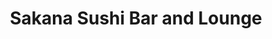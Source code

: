 ---
layout: place
title: Sakana Sushi Bar and Lounge
permalink: /ohio/rocky-river/sakana-sushi-bar-and-lounge.html
stateAbbr: OH
stateName: Ohio
cityName: Rocky River
seo:
  type: restaurant
  links: https://www.sakanacleveland.com/
place_id: ChIJmw-53cnzMIgR2uclzOV8WY8
photos:
  - name: >-
      places/ChIJmw-53cnzMIgR2uclzOV8WY8/photos/AeeoHcLKrBtnoOeomi1vwFucGsjjr-Q14dFPu6D2ne1-8avef9JDjKscryjtto2DQxHV1YkwOwpvnBxIPOPHlXmgpogQaCkbe5nmfJNtIOQh6KXvKOCFKO5vAMen5TcpmbeO8pBECJd6LjJ-SPKpBROVmhXEL_n4urucxWrHE6FVwbf1z73s1PyadT4064sGbxOpcIiWAFdfPRPxz3kYaT7EXmGiKRdrcFwdSMo2yPKyg5N6rcaoAdGRP12LsLNtZHpPlBVUMoWFLbmb0X0CLsnXURcXICezZv_PNH8sE0L0_IOiAA
    widthPx: 2048
    heightPx: 1489
    authorAttributions:
      - displayName: Sakana Sushi Bar and Lounge
        uri: https://maps.google.com/maps/contrib/103643986126341206853
        photoUri: >-
          https://lh3.googleusercontent.com/a-/ALV-UjVxEz0eWy_Z5GPlQopk3f2HPfEeOOK7V3VUplilCN4PpJsA4-M=s100-p-k-no-mo
    flagContentUri: >-
      https://www.google.com/local/imagery/report/?cb_client=maps_api_places.places_api&image_key=!1e10!2sAF1QipNykhk9WrgAc5rA6WGUdt1nk52179hNJVJ9j9o5&hl=en-US
    googleMapsUri: >-
      https://www.google.com/maps/place//data=!3m4!1e2!3m2!1sAF1QipNykhk9WrgAc5rA6WGUdt1nk52179hNJVJ9j9o5!2e10!4m2!3m1!1s0x8830f3c9ddb90f9b:0x8f597ce5cc25e7da
  - name: >-
      places/ChIJmw-53cnzMIgR2uclzOV8WY8/photos/AeeoHcJ5Tdtwnei6KWHPeCArtNxE3f8b30qB2d1ABwWDOZWUnbGb7nMUkQGHsyEW2squ4_CWRL7Ak3aoEXNPfzY3w22z4LmMH1fSb5djdwVCpD6Bn8MMzFE6EAU_2tgcmMXAsqOifmN-zcXepihrQftSZI0ieri3gk09coTKDI63B8lQP_8j4Y_Md2di6Nnl_WkSXt2FEYZ4pyUr8x0UCkpFviFhXA1bm9BXUrjvRK5FxetmNVi0pSnThMB14WZ5LNw51S-9O6VTGo7v_GD-v_U5OM0W7tkn1f6PI5r5CqFjhtASFw
    widthPx: 2048
    heightPx: 1365
    authorAttributions:
      - displayName: Sakana Sushi Bar and Lounge
        uri: https://maps.google.com/maps/contrib/103643986126341206853
        photoUri: >-
          https://lh3.googleusercontent.com/a-/ALV-UjVxEz0eWy_Z5GPlQopk3f2HPfEeOOK7V3VUplilCN4PpJsA4-M=s100-p-k-no-mo
    flagContentUri: >-
      https://www.google.com/local/imagery/report/?cb_client=maps_api_places.places_api&image_key=!1e10!2sAF1QipOEeIUOSGVs2-3SThkWjEKcula2vx1j7rViOE01&hl=en-US
    googleMapsUri: >-
      https://www.google.com/maps/place//data=!3m4!1e2!3m2!1sAF1QipOEeIUOSGVs2-3SThkWjEKcula2vx1j7rViOE01!2e10!4m2!3m1!1s0x8830f3c9ddb90f9b:0x8f597ce5cc25e7da
  - name: >-
      places/ChIJmw-53cnzMIgR2uclzOV8WY8/photos/AeeoHcKOIT45dXoB3Ik7ZrVT-PeoD2kXUjVfpVrlVd_yU4E9AJ5Btj0IVH6NJbc-hjDrHY84Ri1xVHncIWEWpHVx6Nyp3WBatrA6pxGjb79D2CSkdOtwpdV-9NxryHEt8hDmpUZliAi7Vmuashhzdru4r9n0xrkx0P3jqWOC0owSxszojqsFFS_VJvH2TwZY-6rAhFSeTaQIY9OoagZj6oH3sH2HWwqh8hVN934yxexfRmYEhb_OU9rnSDsjONzhtiHcQQDQFS1zIHJLkoLOcSIBlYGr8lZJFAgfp_PvmfxGdLltzA
    widthPx: 1200
    heightPx: 876
    authorAttributions:
      - displayName: Sakana Sushi Bar and Lounge
        uri: https://maps.google.com/maps/contrib/103643986126341206853
        photoUri: >-
          https://lh3.googleusercontent.com/a-/ALV-UjVxEz0eWy_Z5GPlQopk3f2HPfEeOOK7V3VUplilCN4PpJsA4-M=s100-p-k-no-mo
    flagContentUri: >-
      https://www.google.com/local/imagery/report/?cb_client=maps_api_places.places_api&image_key=!1e10!2sAF1QipM54s8lww_-k7xS-FfOEMb3IKNZVJXfBWSBnr3B&hl=en-US
    googleMapsUri: >-
      https://www.google.com/maps/place//data=!3m4!1e2!3m2!1sAF1QipM54s8lww_-k7xS-FfOEMb3IKNZVJXfBWSBnr3B!2e10!4m2!3m1!1s0x8830f3c9ddb90f9b:0x8f597ce5cc25e7da
  - name: >-
      places/ChIJmw-53cnzMIgR2uclzOV8WY8/photos/AeeoHcIwM53fquzhvjyAQUgwh2LJVB_TAjo1PRdj4nO11cqb8Tk-NbnY0ADNRPZXCxVqsAJHTr26Gav-Qp5u7V9n82ygdUMwurljvRjaZvyyadxsGMN1OlV0DzTx7SO02FQ2mLcrPPf4lAcQ891O-fKiB-Jx6QDdcdxWshz52eaN9--nnJiUslOSmy2rw9DjDfxv_miLNWEYYjS3w_rT3FppNoJKcSxwAOkHQlO8konNIt3Yc64KK_mKxvM2_he-SGZ9xyHxc5yhZ8awhmDCe6Y9E-JEOxF97bDr7x1gxqR17_huooUyzSYWbWLyx9Z9nOxoKOu9MKS7pskEb-ptyK4jnMdcTAvWJGynoRp4RVprgStY-k4udQdjb8_frPj7m3hwATwQCHJ3DoFFXtcJFwEGWf6xLTuYqfQiVnhiY9pBy6s
    widthPx: 3024
    heightPx: 4032
    authorAttributions:
      - displayName: Nico Bambino
        uri: https://maps.google.com/maps/contrib/114621938887758143287
        photoUri: >-
          https://lh3.googleusercontent.com/a-/ALV-UjU6EotTip4XkT9T2IcZzwiViMRc5X6gbGp7Y9sJc-jm81W3FrcL=s100-p-k-no-mo
    flagContentUri: >-
      https://www.google.com/local/imagery/report/?cb_client=maps_api_places.places_api&image_key=!1e10!2sCIHM0ogKEICAgICfkoyGQA&hl=en-US
    googleMapsUri: >-
      https://www.google.com/maps/place//data=!3m4!1e2!3m2!1sCIHM0ogKEICAgICfkoyGQA!2e10!4m2!3m1!1s0x8830f3c9ddb90f9b:0x8f597ce5cc25e7da
  - name: >-
      places/ChIJmw-53cnzMIgR2uclzOV8WY8/photos/AeeoHcLGKH1eVJjNEPMZpmUN7kuHuEpTwNy1YJiGupgBV6TqzAHj4OfnehUrya1lwyR8yi55jwl8dXguwYSvrbo9btZ3UuyUTLTXPo20Lk1TGnPhsPS7nqSRN4e-ZWUdUngXbIyqQqFXAT3eQte3PWrVt6eXkBi1gKrWknjOvUHQXCiQnlh7NGD3vLHUF6sYc3bbbancuVUHDf4f0K2aatpc93ck8fmayy_oMW7auj9tI7INl5a_9VH4SC8awaKj-gtzaPAhyWBY6T5emQ4jcizo7YZBcb6MAxjAs7meb7MAaxetMQ
    widthPx: 3024
    heightPx: 3401
    authorAttributions:
      - displayName: Sakana Sushi Bar and Lounge
        uri: https://maps.google.com/maps/contrib/103643986126341206853
        photoUri: >-
          https://lh3.googleusercontent.com/a-/ALV-UjVxEz0eWy_Z5GPlQopk3f2HPfEeOOK7V3VUplilCN4PpJsA4-M=s100-p-k-no-mo
    flagContentUri: >-
      https://www.google.com/local/imagery/report/?cb_client=maps_api_places.places_api&image_key=!1e10!2sAF1QipMyXBDMGfnpR8VRzcrtbHXNagaPbs19CudaXUaM&hl=en-US
    googleMapsUri: >-
      https://www.google.com/maps/place//data=!3m4!1e2!3m2!1sAF1QipMyXBDMGfnpR8VRzcrtbHXNagaPbs19CudaXUaM!2e10!4m2!3m1!1s0x8830f3c9ddb90f9b:0x8f597ce5cc25e7da
  - name: >-
      places/ChIJmw-53cnzMIgR2uclzOV8WY8/photos/AeeoHcLZygi5HiFjPbgev1rSjZwNG0Jj144bk21vOCsyuY7hRwZYCnLDezJFy4r2vOKESezspb36WhzzEbYAmV8XRuBL1D7N6kyHLlcU3Lf-fCh4W5zX59jaaoQnCiGc3SyTaUSDbNZgFVdv0L5LMdU5no1NqxvK511jCI1PuqhivZD43gcJGRdVMD1HvInNGCuZ4bU2WtgoAP5sSCUcNwg_7izr7lvpRqxGmCtV9CvENayRuwgItfh3j8pkMeAC0j2uFbpnzbW2eViR99xofXRGKHH5GYUnvw_NFEa_U315MJ4hIbAywwyU3O1cDr0R4UrYGfRLdQMPPxPFP4HAL9sTJJsw_zDlrSBGScIoLg55W0LRSi07Im0umncVrKdI_tJKexJgcs-pR-W3W_mDo7N6lEde2qO-4HSwhrc21waMDDI
    widthPx: 4000
    heightPx: 2256
    authorAttributions:
      - displayName: Nick Flasher
        uri: https://maps.google.com/maps/contrib/103077578448339326927
        photoUri: >-
          https://lh3.googleusercontent.com/a-/ALV-UjVbnwzrsgbI0-mm1q9qH2GEr1x577mkanBvSWbE7bvw-zxPCHggUA=s100-p-k-no-mo
    flagContentUri: >-
      https://www.google.com/local/imagery/report/?cb_client=maps_api_places.places_api&image_key=!1e10!2sCIHM0ogKEICAgICh9t39Wg&hl=en-US
    googleMapsUri: >-
      https://www.google.com/maps/place//data=!3m4!1e2!3m2!1sCIHM0ogKEICAgICh9t39Wg!2e10!4m2!3m1!1s0x8830f3c9ddb90f9b:0x8f597ce5cc25e7da
  - name: >-
      places/ChIJmw-53cnzMIgR2uclzOV8WY8/photos/AeeoHcIHQbQTJ2dnyuIy0rdJ2dzADVdELOL6sDiSIKBXbe80AyWzEY-AN1yMVH4kK5JdHYIkjFSxymjrfX6TRoh9Ys8IQOVsSw0P9GLg1pQKiWTsQwOPPY7vHYIYJ1p_54GSdaPGNIFPkPHZqHU6PGgxSb-mdYoAOyP_qHtLYq2D1Stw_TC08BSNhlq9wCbaWG3l-q_0cR-AV6I3l8fA35aLfZJAIG98_fyBkr67NqIA5FDFr99t1VLfrOkpOMWFL9y-bv-Ct-dgTKpO2S2qiW_e2RT9jGUdkZqnoo8ZRIYFZ3h3Aw
    widthPx: 2048
    heightPx: 1365
    authorAttributions:
      - displayName: Sakana Sushi Bar and Lounge
        uri: https://maps.google.com/maps/contrib/103643986126341206853
        photoUri: >-
          https://lh3.googleusercontent.com/a-/ALV-UjVxEz0eWy_Z5GPlQopk3f2HPfEeOOK7V3VUplilCN4PpJsA4-M=s100-p-k-no-mo
    flagContentUri: >-
      https://www.google.com/local/imagery/report/?cb_client=maps_api_places.places_api&image_key=!1e10!2sAF1QipPngBmhE0xoeMOPyVkxZgHC01n5TBTTw58UPopK&hl=en-US
    googleMapsUri: >-
      https://www.google.com/maps/place//data=!3m4!1e2!3m2!1sAF1QipPngBmhE0xoeMOPyVkxZgHC01n5TBTTw58UPopK!2e10!4m2!3m1!1s0x8830f3c9ddb90f9b:0x8f597ce5cc25e7da
  - name: >-
      places/ChIJmw-53cnzMIgR2uclzOV8WY8/photos/AeeoHcLHj21IkJ2Q2dwZH_otGWI9-7nj2twTuM4aoXUrqgVsktPkXNt8Z7-IBvpSjC_4zwZ4Q52kV1j_qp4OkgVNnDHgwro_9frre04hUCLyxd-EdVZl-p2BQ_g_Pe9fY3fuL2Y4xaleUf20P73XpiaPoHTm2INkjPQpHwLCLJEskxzjArigh7HBYZvwX_ZeopoF8x87rE40wVhpeHwnwKXkzhirxYFrUbUwP-mzPADTVnoWz0w7hYgEs9Dr_fhquAyD2bTGSo8fDygZe35K3czpIiwHJ2seHEklJYYpGlwQ8Q7wSQ
    widthPx: 1400
    heightPx: 1098
    authorAttributions:
      - displayName: Sakana Sushi Bar and Lounge
        uri: https://maps.google.com/maps/contrib/103643986126341206853
        photoUri: >-
          https://lh3.googleusercontent.com/a-/ALV-UjVxEz0eWy_Z5GPlQopk3f2HPfEeOOK7V3VUplilCN4PpJsA4-M=s100-p-k-no-mo
    flagContentUri: >-
      https://www.google.com/local/imagery/report/?cb_client=maps_api_places.places_api&image_key=!1e10!2sAF1QipMExInMMsnKbJJBATvmUUjqGoXSh9_UeAFyb86S&hl=en-US
    googleMapsUri: >-
      https://www.google.com/maps/place//data=!3m4!1e2!3m2!1sAF1QipMExInMMsnKbJJBATvmUUjqGoXSh9_UeAFyb86S!2e10!4m2!3m1!1s0x8830f3c9ddb90f9b:0x8f597ce5cc25e7da
  - name: >-
      places/ChIJmw-53cnzMIgR2uclzOV8WY8/photos/AeeoHcJwJmIyJElzUH3FkL-WpA968GdkClmY6c3K5GTLq8urb8VU3M5MCUHbfa1T4bVQq_fdELDByAGReUjEmuSv_9knZKEn00FU8OSUrjf6DpU-a24VSBnCSX_lZCG9Yk7Xlc663JVPE5fx-8L51x3nV2ErBmwtVZ11BzYKFr3f1NeCtEnMAKhtMnp1L7eEUUMIzdRdNRhJYQADNl9Sib4DE17X3xmiVGBDUEHqa_-ebXEO_j3-xRyVdWBnoDQaqkg_7knMsXOWunV5Fmm6ulh4rusjjR8pu-sclFr2HLPqgj0Zx_82PPBQNz6o3btMgb--anGpSATYGtqQ9KFMw3O0lWq9O6pfvum0Azc4UQmXmQi9t8ikMAGTrYxv8dXCErQAWuOe6hW-FzK7G2uC_21CDC5vDTL1O2UNQq6TvDK2-SfUJ-0
    widthPx: 4080
    heightPx: 3072
    authorAttributions:
      - displayName: Jillian Cremona
        uri: https://maps.google.com/maps/contrib/112996942026404990643
        photoUri: >-
          https://lh3.googleusercontent.com/a/ACg8ocLqIfocRQozi3x_9UPxjqna0sMfgtj3awyQ0pE20OBl5NoCmA=s100-p-k-no-mo
    flagContentUri: >-
      https://www.google.com/local/imagery/report/?cb_client=maps_api_places.places_api&image_key=!1e10!2sCIHM0ogKEICAgICb_Pq61AE&hl=en-US
    googleMapsUri: >-
      https://www.google.com/maps/place//data=!3m4!1e2!3m2!1sCIHM0ogKEICAgICb_Pq61AE!2e10!4m2!3m1!1s0x8830f3c9ddb90f9b:0x8f597ce5cc25e7da
  - name: >-
      places/ChIJmw-53cnzMIgR2uclzOV8WY8/photos/AeeoHcIVea1u8pFJzrx6tuMittIfaqiXsLVgJeNF6A7VnsrDXGsyTHkriDlmnrYiB4Yv3Q9n3EcJHI-iJ37vZO01j7bxFmoxg_DAuiVMPhqE6wZRYPNU0UKj-oJ5AkFgncNwa-XGHzDNkCC5OEMBFKPPT89zQAuLML76YNrQPrbvjQnvPvIICHq98oSNBD0e-oAngpu77d428HmlZmXYwJDvn7wC6F_Rz2imiv8Cc_WVIdYrzsP3iW_bP_gdQIi8QZlqcXgaZpsIrnVSX-fZ2Ifqr37uB1WFkyXdlPk2UG9rxdd1zg
    widthPx: 1200
    heightPx: 800
    authorAttributions:
      - displayName: Sakana Sushi Bar and Lounge
        uri: https://maps.google.com/maps/contrib/103643986126341206853
        photoUri: >-
          https://lh3.googleusercontent.com/a-/ALV-UjVxEz0eWy_Z5GPlQopk3f2HPfEeOOK7V3VUplilCN4PpJsA4-M=s100-p-k-no-mo
    flagContentUri: >-
      https://www.google.com/local/imagery/report/?cb_client=maps_api_places.places_api&image_key=!1e10!2sAF1QipMip2mW4agplno00XLloq24Vqv7dBtdPSo8mbpI&hl=en-US
    googleMapsUri: >-
      https://www.google.com/maps/place//data=!3m4!1e2!3m2!1sAF1QipMip2mW4agplno00XLloq24Vqv7dBtdPSo8mbpI!2e10!4m2!3m1!1s0x8830f3c9ddb90f9b:0x8f597ce5cc25e7da
address: 19300 Detroit Rd, Rocky River, OH 44116, USA
street: 19300 Detroit Rd
city: Rocky River
state: OH
zip: '44116'
country: USA
neighborhood: null
latitude: '41.482442'
longitude: '-81.836721'
accessibility_options:
  wheelchairAccessibleParking: true
  wheelchairAccessibleEntrance: true
  wheelchairAccessibleRestroom: true
  wheelchairAccessibleSeating: true
business_status: OPERATIONAL
name: Sakana Sushi Bar and Lounge
google_maps_links:
  directionsUri: >-
    https://www.google.com/maps/dir//''/data=!4m7!4m6!1m1!4e2!1m2!1m1!1s0x8830f3c9ddb90f9b:0x8f597ce5cc25e7da!3e0
  placeUri: https://maps.google.com/?cid=10329424546765334490
  writeAReviewUri: >-
    https://www.google.com/maps/place//data=!4m3!3m2!1s0x8830f3c9ddb90f9b:0x8f597ce5cc25e7da!12e1
  reviewsUri: >-
    https://www.google.com/maps/place//data=!4m4!3m3!1s0x8830f3c9ddb90f9b:0x8f597ce5cc25e7da!9m1!1b1
  photosUri: >-
    https://www.google.com/maps/place//data=!4m3!3m2!1s0x8830f3c9ddb90f9b:0x8f597ce5cc25e7da!10e5
primary_type: Sushi Restaurant
opening_hours:
  regular: null
  current: null
secondary_opening_hours:
  regular:
    weekdayDescriptions: null
    type: null
  current:
    weekdayDescriptions: null
    type: null
phone: (440) 857-0700
price_level: PRICE_LEVEL_MODERATE
price_range: $20 &ndash; $30
rating: '4.7'
rating_count: 0
website: https://www.sakanacleveland.com/
description: >-
  Discover Sakana Sushi Bar and Lounge$$$Sakana Sushi Bar and Lounge in Rocky
  River, OH, offers a casual and modern vibe perfect for enjoying fresh sushi
  and Asian fusion dishes. This spot specializes in innovative takes on
  traditional rolls, blending flavors that appeal to a variety of tastes,
  including creative options for those seeking plant-based choices. With its
  welcoming atmosphere and thoughtful happy hour specials, it's an ideal
  destination for anyone craving a relaxed dining experience. The restaurant
  also boasts accessibility features and outdoor seating, making it easy to
  enjoy a meal in comfort. Whether you're looking for top-rated sushi places
  nearby or a cozy spot for fusion cuisine, this location delivers on quality
  and style.
generative_summary: >-
  Discover Sakana Sushi Bar and Lounge$$$Sakana Sushi Bar and Lounge in Rocky
  River, OH, offers a casual and modern vibe perfect for enjoying fresh sushi
  and Asian fusion dishes. This spot specializes in innovative takes on
  traditional rolls, blending flavors that appeal to a variety of tastes,
  including creative options for those seeking plant-based choices. With its
  welcoming atmosphere and thoughtful happy hour specials, it's an ideal
  destination for anyone craving a relaxed dining experience. The restaurant
  also boasts accessibility features and outdoor seating, making it easy to
  enjoy a meal in comfort. Whether you're looking for top-rated sushi places
  nearby or a cozy spot for fusion cuisine, this location delivers on quality
  and style.
generative_disclosure: Summarized by AI using the Grok-3-Mini model.
reviews:
  - name: >-
      places/ChIJmw-53cnzMIgR2uclzOV8WY8/reviews/ChZDSUhNMG9nS0VJQ0FnSUNma296NmZ3EAE
    relativePublishTimeDescription: 3 months ago
    rating: 5
    text:
      text: >-
        My wife and I dined here on Christmas Day. We came specifically because
        they have extensive vegan options, and our expectations were rising
        high. Their vegan sushi was sensational, and met our standards in
        spades. We shall definitely return, with both great enthusiasm and an
        insatiable hunger than can only be quelled with their amenities.


        Also the staff were amiable, glamorous, and ruthlessly efficient in
        attending to my dining needs.


        A 10/10 all around.
      languageCode: en
    originalText:
      text: >-
        My wife and I dined here on Christmas Day. We came specifically because
        they have extensive vegan options, and our expectations were rising
        high. Their vegan sushi was sensational, and met our standards in
        spades. We shall definitely return, with both great enthusiasm and an
        insatiable hunger than can only be quelled with their amenities.


        Also the staff were amiable, glamorous, and ruthlessly efficient in
        attending to my dining needs.


        A 10/10 all around.
      languageCode: en
    authorAttribution:
      displayName: Nico Bambino
      uri: https://www.google.com/maps/contrib/114621938887758143287/reviews
      photoUri: >-
        https://lh3.googleusercontent.com/a-/ALV-UjU6EotTip4XkT9T2IcZzwiViMRc5X6gbGp7Y9sJc-jm81W3FrcL=s128-c0x00000000-cc-rp-mo-ba5
    publishTime: '2024-12-27T13:35:05.931529Z'
    flagContentUri: >-
      https://www.google.com/local/review/rap/report?postId=ChZDSUhNMG9nS0VJQ0FnSUNma296NmZ3EAE&d=17924085&t=1
    googleMapsUri: >-
      https://www.google.com/maps/reviews/data=!4m6!14m5!1m4!2m3!1sChZDSUhNMG9nS0VJQ0FnSUNma296NmZ3EAE!2m1!1s0x8830f3c9ddb90f9b:0x8f597ce5cc25e7da
  - name: >-
      places/ChIJmw-53cnzMIgR2uclzOV8WY8/reviews/ChZDSUhNMG9nS0VJQ0FnTUN3aXNTeGVREAE
    relativePublishTimeDescription: 3 weeks ago
    rating: 5
    text:
      text: >-
        Vegan? Miss the days of Sushi? This place is heaven on earth for you.
        Their Vegan menu is incredible & the quality of the substitutes is
        impeccable!! Down to the finest details - we were amazed & will
        definitely be back for more!
      languageCode: en
    originalText:
      text: >-
        Vegan? Miss the days of Sushi? This place is heaven on earth for you.
        Their Vegan menu is incredible & the quality of the substitutes is
        impeccable!! Down to the finest details - we were amazed & will
        definitely be back for more!
      languageCode: en
    authorAttribution:
      displayName: Captain Lebowski
      uri: https://www.google.com/maps/contrib/102401126476285152049/reviews
      photoUri: >-
        https://lh3.googleusercontent.com/a-/ALV-UjWWYM2l0kMZZvd3FPG8NcpE_OlnZXHT7YXe-VHSgvqZ6UH6eZ4=s128-c0x00000000-cc-rp-mo
    publishTime: '2025-03-17T23:00:07.536979Z'
    flagContentUri: >-
      https://www.google.com/local/review/rap/report?postId=ChZDSUhNMG9nS0VJQ0FnTUN3aXNTeGVREAE&d=17924085&t=1
    googleMapsUri: >-
      https://www.google.com/maps/reviews/data=!4m6!14m5!1m4!2m3!1sChZDSUhNMG9nS0VJQ0FnTUN3aXNTeGVREAE!2m1!1s0x8830f3c9ddb90f9b:0x8f597ce5cc25e7da
  - name: >-
      places/ChIJmw-53cnzMIgR2uclzOV8WY8/reviews/ChZDSUhNMG9nS0VJQ0FnSUNuX29QWUp3EAE
    relativePublishTimeDescription: 6 months ago
    rating: 5
    text:
      text: >-
        I called with a one day notice for a large party for my 6 year old
        daughter who loves sushi! GM Derrick was VERY accommodating the entire
        way! The private dining area was perfect for the kids and our family to
        dine. Amanda, our server was great and there were lots of staff jumping
        in to assist her! The food was amazing, all dietary restrictions were
        accommodated and we had an amazing evening! Thank you all so much!

        And the pepper steak was as good as the reviews say! Crab rangoons and
        sushi was of course amazing as well! And can’t forget the great drink
        selection!
      languageCode: en
    originalText:
      text: >-
        I called with a one day notice for a large party for my 6 year old
        daughter who loves sushi! GM Derrick was VERY accommodating the entire
        way! The private dining area was perfect for the kids and our family to
        dine. Amanda, our server was great and there were lots of staff jumping
        in to assist her! The food was amazing, all dietary restrictions were
        accommodated and we had an amazing evening! Thank you all so much!

        And the pepper steak was as good as the reviews say! Crab rangoons and
        sushi was of course amazing as well! And can’t forget the great drink
        selection!
      languageCode: en
    authorAttribution:
      displayName: Ashley Thomas
      uri: https://www.google.com/maps/contrib/107495639341962542355/reviews
      photoUri: >-
        https://lh3.googleusercontent.com/a-/ALV-UjW-XYO9M-oNd5MpRlzwEVnpoPQ1oCXBXaD9S5Wn2BxcxKf2NHjV=s128-c0x00000000-cc-rp-mo-ba5
    publishTime: '2024-09-26T14:24:01.096997Z'
    flagContentUri: >-
      https://www.google.com/local/review/rap/report?postId=ChZDSUhNMG9nS0VJQ0FnSUNuX29QWUp3EAE&d=17924085&t=1
    googleMapsUri: >-
      https://www.google.com/maps/reviews/data=!4m6!14m5!1m4!2m3!1sChZDSUhNMG9nS0VJQ0FnSUNuX29QWUp3EAE!2m1!1s0x8830f3c9ddb90f9b:0x8f597ce5cc25e7da
  - name: >-
      places/ChIJmw-53cnzMIgR2uclzOV8WY8/reviews/ChZDSUhNMG9nS0VJQ0FnSUNfcDRqcFR3EAE
    relativePublishTimeDescription: 2 months ago
    rating: 5
    text:
      text: >-
        This place is top of the mountain in my book!! My Lady and I enjoyed
        ourselves very much so!! The food was outstanding. I'm plant based and I
        was pleasantly surprised to see that they have a full fledged vegan
        menu!! The atmosphere was very grown and sexy and the service was
        absolutely the best. Our server made us feel like family and that we
        were at "home". 10/10 and we can't wait to go back!
      languageCode: en
    originalText:
      text: >-
        This place is top of the mountain in my book!! My Lady and I enjoyed
        ourselves very much so!! The food was outstanding. I'm plant based and I
        was pleasantly surprised to see that they have a full fledged vegan
        menu!! The atmosphere was very grown and sexy and the service was
        absolutely the best. Our server made us feel like family and that we
        were at "home". 10/10 and we can't wait to go back!
      languageCode: en
    authorAttribution:
      displayName: Charles Moore
      uri: https://www.google.com/maps/contrib/102566492031339362726/reviews
      photoUri: >-
        https://lh3.googleusercontent.com/a-/ALV-UjUbWz2hSih4dwDyH0SAhiXx3FOc1Xb1rIMRSpknxHczFM13cZ8p=s128-c0x00000000-cc-rp-mo-ba4
    publishTime: '2025-01-19T14:13:20.360117Z'
    flagContentUri: >-
      https://www.google.com/local/review/rap/report?postId=ChZDSUhNMG9nS0VJQ0FnSUNfcDRqcFR3EAE&d=17924085&t=1
    googleMapsUri: >-
      https://www.google.com/maps/reviews/data=!4m6!14m5!1m4!2m3!1sChZDSUhNMG9nS0VJQ0FnSUNfcDRqcFR3EAE!2m1!1s0x8830f3c9ddb90f9b:0x8f597ce5cc25e7da
  - name: >-
      places/ChIJmw-53cnzMIgR2uclzOV8WY8/reviews/ChZDSUhNMG9nS0VJQ0FnSUNmMjk3eVVREAE
    relativePublishTimeDescription: 3 months ago
    rating: 5
    text:
      text: >-
        I thoroughly enjoyed the sushi. We had some excellent dishes: the One
        Night in Cleveland, the Lobster Bomb, the Kamikaze, and the Ring of
        Fire.  We would definitely return!
      languageCode: en
    originalText:
      text: >-
        I thoroughly enjoyed the sushi. We had some excellent dishes: the One
        Night in Cleveland, the Lobster Bomb, the Kamikaze, and the Ring of
        Fire.  We would definitely return!
      languageCode: en
    authorAttribution:
      displayName: Neil Fernandes
      uri: https://www.google.com/maps/contrib/105837296456343896902/reviews
      photoUri: >-
        https://lh3.googleusercontent.com/a-/ALV-UjUlaLPBp9tC9U-LygJE1J68MCMx7ehnIdRYo7jPI3Djq2ux28qZnQ=s128-c0x00000000-cc-rp-mo-ba5
    publishTime: '2025-01-01T22:00:30.114905Z'
    flagContentUri: >-
      https://www.google.com/local/review/rap/report?postId=ChZDSUhNMG9nS0VJQ0FnSUNmMjk3eVVREAE&d=17924085&t=1
    googleMapsUri: >-
      https://www.google.com/maps/reviews/data=!4m6!14m5!1m4!2m3!1sChZDSUhNMG9nS0VJQ0FnSUNmMjk3eVVREAE!2m1!1s0x8830f3c9ddb90f9b:0x8f597ce5cc25e7da
review_summary: >-
  Buzz Around the Reviews$$$Folks who've visited this sushi spot often highlight
  the impressive variety of vegan options, praising how they capture the essence
  of classic rolls without compromising on taste or creativity. Many appreciate
  the welcoming service and efficient staff that make every meal feel
  personalized and enjoyable, with comments frequently noting the cozy, upscale
  atmosphere that enhances the overall experience. Reviewers consistently rave
  about the high-quality dishes and generous portions, leading to repeat visits
  and enthusiastic recommendations for families and groups alike. Overall, the
  feedback paints a picture of a reliable favorite for those searching for the
  best sushi near me, with a strong emphasis on satisfaction and value that
  keeps diners coming back. While opinions are overwhelmingly positive, it's
  clear this place excels at meeting diverse dietary needs while maintaining a
  fun, approachable vibe.
review_disclosure: Summarized by AI using the Grok-3-Mini model.
parking_options:
  freeParkingLot: true
  freeStreetParking: true
  valetParking: false
payment_options:
  acceptsCreditCards: true
  acceptsDebitCards: false
  acceptsCashOnly: false
  acceptsNfc: false
allow_dogs: null
curbside_pickup: true
delivery: true
dine_in: true
good_for_children: true
good_for_groups: true
good_for_sports: true
live_music: false
menu_for_children: true
outdoor_seating: true
reservable: true
restroom: true
serves_beer: true
serves_breakfast: false
serves_brunch: false
serves_cocktails: true
serves_coffee: true
serves_dinner: true
serves_dessert: true
serves_lunch: true
serves_vegetarian_food: true
serves_wine: true
takeout: true
update_category: pro
places_description: null

---